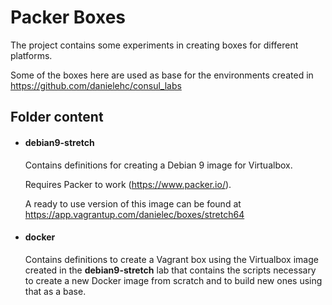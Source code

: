 # Packer Boxes

The project contains some experiments in creating boxes for different platforms.



Some of the boxes here are used as base for the environments created in https://github.com/danielehc/consul_labs



## Folder content

* #### debian9-stretch

  Contains definitions for  creating a Debian 9 image for Virtualbox.

  Requires Packer to work (https://www.packer.io/).

  A ready to use version of this image can be found at https://app.vagrantup.com/danielec/boxes/stretch64

* #### docker

  Contains definitions to create a Vagrant box using the Virtualbox image created in the **debian9-stretch** lab that contains the scripts necessary to create a new Docker image from scratch and to build new ones using that as a base.


